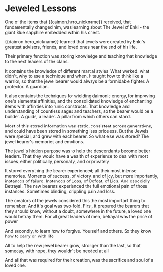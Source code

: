 # Jeweled Lessons

One of the items that {{daimon.hero_nickname}} received, that fundamentally changed him, was learning about The Jewel of Enki - the giant Blue sapphire embedded within his chest.  

{{daimon.hero_nickname}} learned that jewels were created by Enki's greatest advisors, friends, and loved ones near the end of his life.

Their primary function was storing knowledge and teaching that knowledge to the next leaders of the clans.

It contains the knowledge of different martial styles.  What worked, what didn't, why to use a technique and when.  It taught how to think like a warrior, so that the jewel bearer would always be a formidable fighter. A protector. A guardian.

It also contains the techniques for wielding daimonic energy, for improving one's elemental affinities, and the consolidated knowledge of enchanting items with affinities into runic constructs.  That knowledge and understanding of countless sages and teachers, so the bearer would be a builder.  A guide, a leader.  A pillar from which others can stand.

Most of this stored information was static, consistent across generations, and could have been stored in something less priceless.  But the Jewels were special, and grew with each bearer.  So what else was stored?   The jewel bearer's memories and emotions.

The jewel's hidden purpose was to help the descendants become better leaders.   That they would have a wealth of experience to deal with most issues, either politically, personally, and or privately.

It stored everything the bearer experienced; all their most intense memories.   Moments of success, of victory, and of joy, but more importantly, instances of failure.   Instances of Loss, of Defeat, of Lies.   And especially Betrayal.  The new bearers experienced the full emotional pain of those instances.  Sometimes blinding, crippling pain and loss.

The creators of the jewels considered this the most important thing to remember.  And it's goal was two-fold.  First, it prepared the bearers that they should know, without a doubt, somewhere in the future, a loved one would betray them. For all great leaders of men, betrayal was the price of power.

And secondly, to learn how to forgive.  Yourself and others.  So they know how to carry on with life.

All to help the new jewel bearer grow, stronger than the last, so that someday, with hope, they wouldn't be needed at all.

And all that was required for their creation, was the sacrifice and soul of a loved one.
